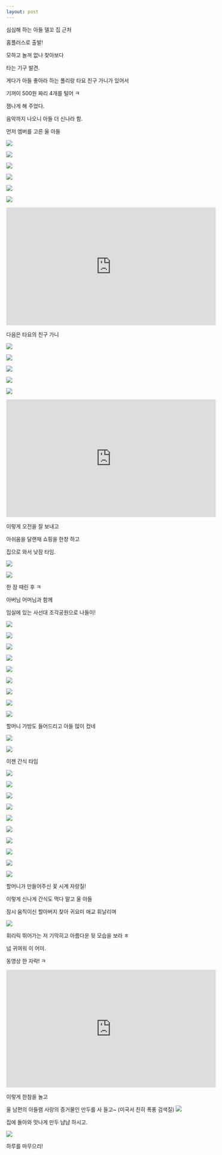 ```yaml
---
layout: post
---
```

심심해 하는 아들 델꼬 집 근처

홈플러스로 출발!

모하고 놀꺼 없나 찾아보다

타는 기구 발견. 

게다가 아들 좋아라 하는 폴리랑 타요 친구 가니가 있어서

기꺼이 500원 짜리 4개를 털어 ㅋ

잼나게 해 주었다. 

음악까지 나오니 아들 더 신나라 함.

먼저 엠버를 고른 울 아들

![](https://dl.dropboxusercontent.com/u/9792864/150527%20%EC%A0%84%EC%A3%BC%20%ED%99%88%ED%94%8C%EB%9F%AC%EC%8A%A4%2C%20%EC%82%AC%EC%84%A0%EB%8C%80%EC%A1%B0%EA%B0%81%EA%B3%B5%EC%9B%90/DSC03614.JPG)


![](https://dl.dropboxusercontent.com/u/9792864/150527%20%EC%A0%84%EC%A3%BC%20%ED%99%88%ED%94%8C%EB%9F%AC%EC%8A%A4%2C%20%EC%82%AC%EC%84%A0%EB%8C%80%EC%A1%B0%EA%B0%81%EA%B3%B5%EC%9B%90/DSC03615.JPG)


![](https://dl.dropboxusercontent.com/u/9792864/150527%20%EC%A0%84%EC%A3%BC%20%ED%99%88%ED%94%8C%EB%9F%AC%EC%8A%A4%2C%20%EC%82%AC%EC%84%A0%EB%8C%80%EC%A1%B0%EA%B0%81%EA%B3%B5%EC%9B%90/DSC03616.JPG)


![](https://dl.dropboxusercontent.com/u/9792864/150527%20%EC%A0%84%EC%A3%BC%20%ED%99%88%ED%94%8C%EB%9F%AC%EC%8A%A4%2C%20%EC%82%AC%EC%84%A0%EB%8C%80%EC%A1%B0%EA%B0%81%EA%B3%B5%EC%9B%90/DSC03617.JPG)


![](https://dl.dropboxusercontent.com/u/9792864/150527%20%EC%A0%84%EC%A3%BC%20%ED%99%88%ED%94%8C%EB%9F%AC%EC%8A%A4%2C%20%EC%82%AC%EC%84%A0%EB%8C%80%EC%A1%B0%EA%B0%81%EA%B3%B5%EC%9B%90/DSC03619.JPG)


![](https://dl.dropboxusercontent.com/u/9792864/150527%20%EC%A0%84%EC%A3%BC%20%ED%99%88%ED%94%8C%EB%9F%AC%EC%8A%A4%2C%20%EC%82%AC%EC%84%A0%EB%8C%80%EC%A1%B0%EA%B0%81%EA%B3%B5%EC%9B%90/DSC03620.JPG)


<iframe width="560" height="315" src="https://www.youtube.com/embed/54D-o0_l5Gw" frameborder="0" allowfullscreen></iframe>

다음은 타요의 친구 가니

![](https://dl.dropboxusercontent.com/u/9792864/150527%20%EC%A0%84%EC%A3%BC%20%ED%99%88%ED%94%8C%EB%9F%AC%EC%8A%A4%2C%20%EC%82%AC%EC%84%A0%EB%8C%80%EC%A1%B0%EA%B0%81%EA%B3%B5%EC%9B%90/DSC03622.JPG)


![](https://dl.dropboxusercontent.com/u/9792864/150527%20%EC%A0%84%EC%A3%BC%20%ED%99%88%ED%94%8C%EB%9F%AC%EC%8A%A4%2C%20%EC%82%AC%EC%84%A0%EB%8C%80%EC%A1%B0%EA%B0%81%EA%B3%B5%EC%9B%90/DSC03623.JPG)


![](https://dl.dropboxusercontent.com/u/9792864/150527%20%EC%A0%84%EC%A3%BC%20%ED%99%88%ED%94%8C%EB%9F%AC%EC%8A%A4%2C%20%EC%82%AC%EC%84%A0%EB%8C%80%EC%A1%B0%EA%B0%81%EA%B3%B5%EC%9B%90/DSC03624.JPG)


![](https://dl.dropboxusercontent.com/u/9792864/150527%20%EC%A0%84%EC%A3%BC%20%ED%99%88%ED%94%8C%EB%9F%AC%EC%8A%A4%2C%20%EC%82%AC%EC%84%A0%EB%8C%80%EC%A1%B0%EA%B0%81%EA%B3%B5%EC%9B%90/DSC03625.JPG)


![](https://dl.dropboxusercontent.com/u/9792864/150527%20%EC%A0%84%EC%A3%BC%20%ED%99%88%ED%94%8C%EB%9F%AC%EC%8A%A4%2C%20%EC%82%AC%EC%84%A0%EB%8C%80%EC%A1%B0%EA%B0%81%EA%B3%B5%EC%9B%90/DSC03626.JPG)


<iframe width="560" height="315" src="https://www.youtube.com/embed/76f3Io5yaJI" frameborder="0" allowfullscreen></iframe>

이렇게 오전을 잘 보내고

아쉬움을 달랜채 쇼핑을 한창 하고

집으로 와서 낮잠 타임.

![](https://dl.dropboxusercontent.com/u/9792864/150527%20%EC%A0%84%EC%A3%BC%20%ED%99%88%ED%94%8C%EB%9F%AC%EC%8A%A4%2C%20%EC%82%AC%EC%84%A0%EB%8C%80%EC%A1%B0%EA%B0%81%EA%B3%B5%EC%9B%90/KakaoTalk_20150528_004530809%20%28%EB%B3%B5%EC%82%AC%29.jpg)


![](https://dl.dropboxusercontent.com/u/9792864/150527%20%EC%A0%84%EC%A3%BC%20%ED%99%88%ED%94%8C%EB%9F%AC%EC%8A%A4%2C%20%EC%82%AC%EC%84%A0%EB%8C%80%EC%A1%B0%EA%B0%81%EA%B3%B5%EC%9B%90/KakaoTalk_20150528_004553341%20%28%EB%B3%B5%EC%82%AC%29.jpg)


한 잠 때린 후 ㅋ

아버님 어머님과 함께 

임실에 있는 사선대 조각공원으로 나들이!

![](https://dl.dropboxusercontent.com/u/9792864/150527%20%EC%A0%84%EC%A3%BC%20%ED%99%88%ED%94%8C%EB%9F%AC%EC%8A%A4%2C%20%EC%82%AC%EC%84%A0%EB%8C%80%EC%A1%B0%EA%B0%81%EA%B3%B5%EC%9B%90/DSC03629.JPG)


![](https://dl.dropboxusercontent.com/u/9792864/150527%20%EC%A0%84%EC%A3%BC%20%ED%99%88%ED%94%8C%EB%9F%AC%EC%8A%A4%2C%20%EC%82%AC%EC%84%A0%EB%8C%80%EC%A1%B0%EA%B0%81%EA%B3%B5%EC%9B%90/DSC03630.JPG)


![](https://dl.dropboxusercontent.com/u/9792864/150527%20%EC%A0%84%EC%A3%BC%20%ED%99%88%ED%94%8C%EB%9F%AC%EC%8A%A4%2C%20%EC%82%AC%EC%84%A0%EB%8C%80%EC%A1%B0%EA%B0%81%EA%B3%B5%EC%9B%90/DSC03631.JPG)


![](https://dl.dropboxusercontent.com/u/9792864/150527%20%EC%A0%84%EC%A3%BC%20%ED%99%88%ED%94%8C%EB%9F%AC%EC%8A%A4%2C%20%EC%82%AC%EC%84%A0%EB%8C%80%EC%A1%B0%EA%B0%81%EA%B3%B5%EC%9B%90/DSC03632.JPG)


![](https://dl.dropboxusercontent.com/u/9792864/150527%20%EC%A0%84%EC%A3%BC%20%ED%99%88%ED%94%8C%EB%9F%AC%EC%8A%A4%2C%20%EC%82%AC%EC%84%A0%EB%8C%80%EC%A1%B0%EA%B0%81%EA%B3%B5%EC%9B%90/DSC03633.JPG)


![](https://dl.dropboxusercontent.com/u/9792864/150527%20%EC%A0%84%EC%A3%BC%20%ED%99%88%ED%94%8C%EB%9F%AC%EC%8A%A4%2C%20%EC%82%AC%EC%84%A0%EB%8C%80%EC%A1%B0%EA%B0%81%EA%B3%B5%EC%9B%90/DSC03634.JPG)


![](https://dl.dropboxusercontent.com/u/9792864/150527%20%EC%A0%84%EC%A3%BC%20%ED%99%88%ED%94%8C%EB%9F%AC%EC%8A%A4%2C%20%EC%82%AC%EC%84%A0%EB%8C%80%EC%A1%B0%EA%B0%81%EA%B3%B5%EC%9B%90/DSC03635.JPG)


![](https://dl.dropboxusercontent.com/u/9792864/150527%20%EC%A0%84%EC%A3%BC%20%ED%99%88%ED%94%8C%EB%9F%AC%EC%8A%A4%2C%20%EC%82%AC%EC%84%A0%EB%8C%80%EC%A1%B0%EA%B0%81%EA%B3%B5%EC%9B%90/DSC03636.JPG)


![](https://dl.dropboxusercontent.com/u/9792864/150527%20%EC%A0%84%EC%A3%BC%20%ED%99%88%ED%94%8C%EB%9F%AC%EC%8A%A4%2C%20%EC%82%AC%EC%84%A0%EB%8C%80%EC%A1%B0%EA%B0%81%EA%B3%B5%EC%9B%90/DSC03637.JPG)

할머니 가방도 들어드리고 아들 많이 컸네

![](https://dl.dropboxusercontent.com/u/9792864/150527%20%EC%A0%84%EC%A3%BC%20%ED%99%88%ED%94%8C%EB%9F%AC%EC%8A%A4%2C%20%EC%82%AC%EC%84%A0%EB%8C%80%EC%A1%B0%EA%B0%81%EA%B3%B5%EC%9B%90/DSC03638.JPG)


![](https://dl.dropboxusercontent.com/u/9792864/150527%20%EC%A0%84%EC%A3%BC%20%ED%99%88%ED%94%8C%EB%9F%AC%EC%8A%A4%2C%20%EC%82%AC%EC%84%A0%EB%8C%80%EC%A1%B0%EA%B0%81%EA%B3%B5%EC%9B%90/DSC03639.JPG)


이젠 간식 타임

![](https://dl.dropboxusercontent.com/u/9792864/150527%20%EC%A0%84%EC%A3%BC%20%ED%99%88%ED%94%8C%EB%9F%AC%EC%8A%A4%2C%20%EC%82%AC%EC%84%A0%EB%8C%80%EC%A1%B0%EA%B0%81%EA%B3%B5%EC%9B%90/DSC03640.JPG)


![](https://dl.dropboxusercontent.com/u/9792864/150527%20%EC%A0%84%EC%A3%BC%20%ED%99%88%ED%94%8C%EB%9F%AC%EC%8A%A4%2C%20%EC%82%AC%EC%84%A0%EB%8C%80%EC%A1%B0%EA%B0%81%EA%B3%B5%EC%9B%90/DSC03641.JPG)


![](https://dl.dropboxusercontent.com/u/9792864/150527%20%EC%A0%84%EC%A3%BC%20%ED%99%88%ED%94%8C%EB%9F%AC%EC%8A%A4%2C%20%EC%82%AC%EC%84%A0%EB%8C%80%EC%A1%B0%EA%B0%81%EA%B3%B5%EC%9B%90/DSC03643.JPG)


![](https://dl.dropboxusercontent.com/u/9792864/150527%20%EC%A0%84%EC%A3%BC%20%ED%99%88%ED%94%8C%EB%9F%AC%EC%8A%A4%2C%20%EC%82%AC%EC%84%A0%EB%8C%80%EC%A1%B0%EA%B0%81%EA%B3%B5%EC%9B%90/DSC03644.JPG)


![](https://dl.dropboxusercontent.com/u/9792864/150527%20%EC%A0%84%EC%A3%BC%20%ED%99%88%ED%94%8C%EB%9F%AC%EC%8A%A4%2C%20%EC%82%AC%EC%84%A0%EB%8C%80%EC%A1%B0%EA%B0%81%EA%B3%B5%EC%9B%90/DSC03645.JPG)


![](https://dl.dropboxusercontent.com/u/9792864/150527%20%EC%A0%84%EC%A3%BC%20%ED%99%88%ED%94%8C%EB%9F%AC%EC%8A%A4%2C%20%EC%82%AC%EC%84%A0%EB%8C%80%EC%A1%B0%EA%B0%81%EA%B3%B5%EC%9B%90/DSC03646.JPG)


![](https://dl.dropboxusercontent.com/u/9792864/150527%20%EC%A0%84%EC%A3%BC%20%ED%99%88%ED%94%8C%EB%9F%AC%EC%8A%A4%2C%20%EC%82%AC%EC%84%A0%EB%8C%80%EC%A1%B0%EA%B0%81%EA%B3%B5%EC%9B%90/DSC03649.JPG)


![](https://dl.dropboxusercontent.com/u/9792864/150527%20%EC%A0%84%EC%A3%BC%20%ED%99%88%ED%94%8C%EB%9F%AC%EC%8A%A4%2C%20%EC%82%AC%EC%84%A0%EB%8C%80%EC%A1%B0%EA%B0%81%EA%B3%B5%EC%9B%90/DSC03650.JPG)


![](https://dl.dropboxusercontent.com/u/9792864/150527%20%EC%A0%84%EC%A3%BC%20%ED%99%88%ED%94%8C%EB%9F%AC%EC%8A%A4%2C%20%EC%82%AC%EC%84%A0%EB%8C%80%EC%A1%B0%EA%B0%81%EA%B3%B5%EC%9B%90/DSC03651.JPG)


![](https://dl.dropboxusercontent.com/u/9792864/150527%20%EC%A0%84%EC%A3%BC%20%ED%99%88%ED%94%8C%EB%9F%AC%EC%8A%A4%2C%20%EC%82%AC%EC%84%A0%EB%8C%80%EC%A1%B0%EA%B0%81%EA%B3%B5%EC%9B%90/DSC03652.JPG)

할머니가 만들어주신 꽃 시계 자랑질!

이렇게 신나게 간식도 먹다 말고 울 아들

잠시 움직이신 할아버지 찾아 귀요미 애교 휘날리며

![](http://cfile212.uf.daum.net/image/265D8B35538DE42D23A09F)


휘리릭 뛰어가는 저 기막히고 아름다운 뒷 모습을 보라 ㅎ

넘 귀여워 이 어미. 

동영상 한 자락! ㅋ

<iframe width="560" height="315" src="https://www.youtube.com/embed/nEeV8-gHVm4" frameborder="0" allowfullscreen></iframe>

이렇게 한참을 놀고

울 남편의 아들램 사랑의 증거물인 만두를 사 들고~
(미국서 친히 폭풍 검색질)
![](https://encrypted-tbn3.gstatic.com/images?q=tbn:ANd9GcQJGKcRvqvMh_EAVoaX9cjoVJndrIniISIl9OuhB91VaWvO2e0k)


집에 돌아와 맛나게 만두 냠냠 하시고.

![](https://dl.dropboxusercontent.com/u/9792864/150527%20%EC%A0%84%EC%A3%BC%20%ED%99%88%ED%94%8C%EB%9F%AC%EC%8A%A4%2C%20%EC%82%AC%EC%84%A0%EB%8C%80%EC%A1%B0%EA%B0%81%EA%B3%B5%EC%9B%90/KakaoTalk_20150528_070320298%20%28%EB%B3%B5%EC%82%AC%29.jpg)


하루를 마무으리!